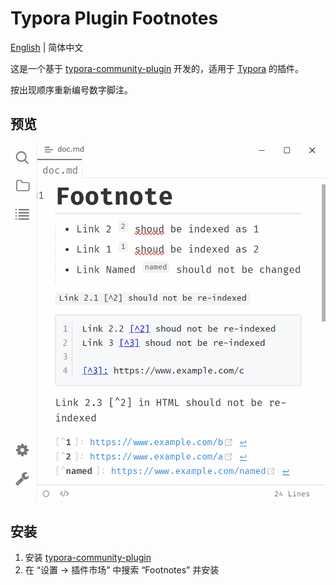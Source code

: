 # Typora Plugin Footnotes

[English](./README.md) | 简体中文

这是一个基于 [typora-community-plugin][core] 开发的，适用于 [Typora](https://typora.io) 的插件。

按出现顺序重新编号数字脚注。

## 预览

![](/docs/assets/footnote-reindex.gif)

## 安装

1. 安装 [typora-community-plugin][core]
2. 在 “设置 -> 插件市场” 中搜索 “Footnotes” 并安装



[core]: https://github.com/typora-community-plugin/typora-community-plugin
